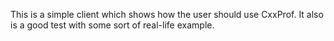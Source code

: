 
This is a simple client which shows how the user should use CxxProf.
It also is a good test with some sort of real-life example.
